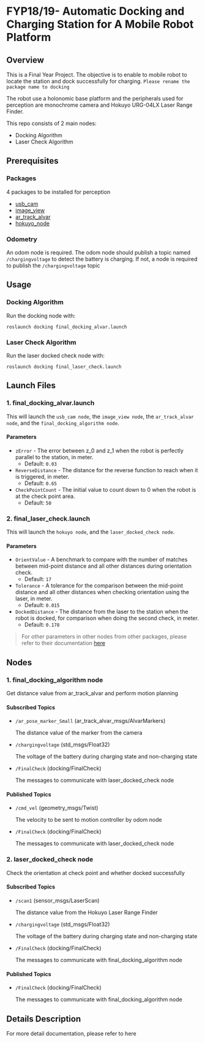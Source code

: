 # FYP18/19- Automatic Docking and Charging Station for A Mobile Robot Platform
## Overview
This is a Final Year Project. The objective is to enable to mobile robot to locate the station and dock successfully for charging. 
`Please rename the package name to docking`

The robot use a holonomic base platform and the peripherals used for perception are monochrome camera and Hokuyo URG-04LX Laser Range Finder.

This repo consists of 2 main nodes: 
- Docking Algorithm
- Laser Check Algorithm

## Prerequisites
### Packages
4 packages to be installed for perception
- [usb_cam](http://wiki.ros.org/usb_cam)
- [image_view](http://wiki.ros.org/image_view)
- [ar_track_alvar](http://wiki.ros.org/ar_track_alvar)
- [hokuyo_node](http://wiki.ros.org/hokuyo_node)
### Odometry
An odom node is required. The odom node should publish a topic named `/chargingvoltage` to detect the battery is charging.
If not, a node is required to publish the `/chargingvoltage` topic

## Usage
### Docking Algorithm
Run the docking node with: 
```
roslaunch docking final_docking_alvar.launch
```
### Laser Check Algorithm
Run the laser docked check node with:
```
roslaunch docking final_laser_check.launch
```

## Launch Files
### 1. final_docking_alvar.launch
This will launch the `usb_cam node`, the `image_view node`, the `ar_track_alvar node`, and the `final_docking_algorithm node`. 
#### Parameters
- `zError` - The error between z_0 and z_1 when the robot is perfectly parallel to the station, in meter.
  - Default: `0.03`
- `ReverseDistance` - The distance for the reverse function to reach when it is triggered, in meter.
  - Default: `0.65`
- `CheckPointCount` - The initial value to count down to 0 when the robot is at the check point area.
  - Default: `50`
### 2. final_laser_check.launch
This will launch  the `hokuyo node`, and the `laser_docked_check node`. 
#### Parameters
- `OrientValue` - A benchmark to compare with the number of matches between mid-point distance and all other distances 
during orientation check.
  - Default: `17`
- `Tolerance` - A tolerance for the comparison between the mid-point distance and all other distances 
when checking orientation using the laser, in meter.
  - Default: `0.015`
- `DockedDistance` - The distance from the laser to the station when the robot is docked, for comparison 
when doing the second check, in meter.
  - Default: `0.178`
> For other parameters in other nodes from other packages, please refer to their documentation 
[here](https://github.com/JNPoon/FYP18-19_AutomaticDocking#packages)

## Nodes
### 1. final_docking_algorithm node
Get distance value from ar_track_alvar and perform motion planning
#### Subscribed Topics
- `/ar_pose_marker_Small` (ar_track_alvar_msgs/AlvarMarkers)

  The distance value of the marker from the camera
  
- `/chargingvoltage` (std_msgs/Float32)

  The voltage of the battery during charging state and non-charging state
  
- `/FinalCheck` (docking/FinalCheck)

  The messages to communicate with laser_docked_check node
  
#### Published Topics
- `/cmd_vel` (geometry_msgs/Twist)

  The velocity to be sent to motion controller by odom node
  
- `/FinalCheck` (docking/FinalCheck)

  The messages to communicate with laser_docked_check node
  
### 2. laser_docked_check node
Check the orientation at check point and whether docked successfully
#### Subscribed Topics
- `/scan1` (sensor_msgs/LaserScan)

  The distance value from the Hokuyo Laser Range Finder
  
- `/chargingvoltage` (std_msgs/Float32)

  The voltage of the battery during charging state and non-charging state
  
- `/FinalCheck` (docking/FinalCheck)

  The messages to communicate with final_docking_algorithm node
  
#### Published Topics
- `/FinalCheck` (docking/FinalCheck)

  The messages to communicate with final_docking_algorithm node
  
## Details Description
For more detail documentation, please refer to here
  
  
  
  
